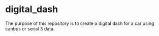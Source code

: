 # digital_dash
The purpose of this repository is to create a digital dash for a car using canbus or serial 3 data.
